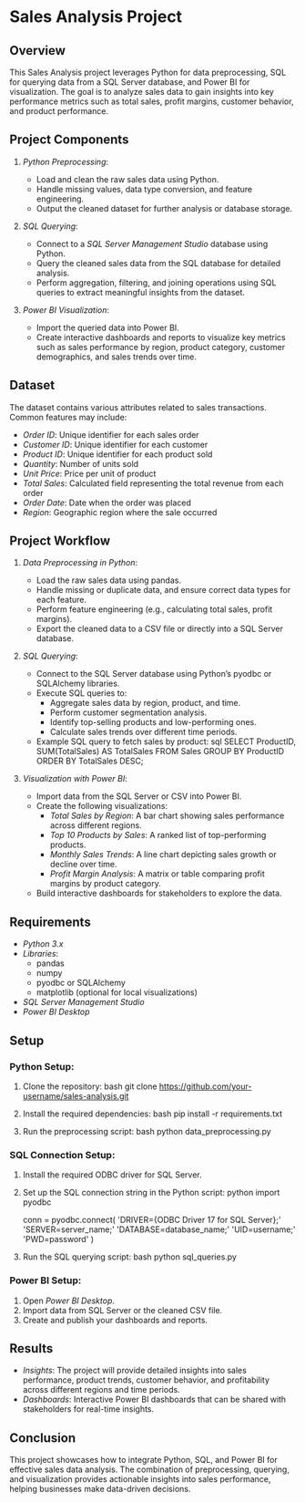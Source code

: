 # Sales Analysis Project

## Overview

This Sales Analysis project leverages Python for data preprocessing, SQL for querying data from a SQL Server database, and Power BI for visualization. The goal is to analyze sales data to gain insights into key performance metrics such as total sales, profit margins, customer behavior, and product performance.

## Project Components

1. *Python Preprocessing*:
    - Load and clean the raw sales data using Python.
    - Handle missing values, data type conversion, and feature engineering.
    - Output the cleaned dataset for further analysis or database storage.

2. *SQL Querying*:
    - Connect to a *SQL Server Management Studio* database using Python.
    - Query the cleaned sales data from the SQL database for detailed analysis.
    - Perform aggregation, filtering, and joining operations using SQL queries to extract meaningful insights from the dataset.

3. *Power BI Visualization*:
    - Import the queried data into Power BI.
    - Create interactive dashboards and reports to visualize key metrics such as sales performance by region, product category, customer demographics, and sales trends over time.

## Dataset

The dataset contains various attributes related to sales transactions. Common features may include:
- *Order ID*: Unique identifier for each sales order
- *Customer ID*: Unique identifier for each customer
- *Product ID*: Unique identifier for each product sold
- *Quantity*: Number of units sold
- *Unit Price*: Price per unit of product
- *Total Sales*: Calculated field representing the total revenue from each order
- *Order Date*: Date when the order was placed
- *Region*: Geographic region where the sale occurred

## Project Workflow

1. *Data Preprocessing in Python*:
    - Load the raw sales data using pandas.
    - Handle missing or duplicate data, and ensure correct data types for each feature.
    - Perform feature engineering (e.g., calculating total sales, profit margins).
    - Export the cleaned data to a CSV file or directly into a SQL Server database.

2. *SQL Querying*:
    - Connect to the SQL Server database using Python’s pyodbc or SQLAlchemy libraries.
    - Execute SQL queries to:
        - Aggregate sales data by region, product, and time.
        - Perform customer segmentation analysis.
        - Identify top-selling products and low-performing ones.
        - Calculate sales trends over different time periods.
    - Example SQL query to fetch sales by product:
    sql
    SELECT ProductID, SUM(TotalSales) AS TotalSales
    FROM Sales
    GROUP BY ProductID
    ORDER BY TotalSales DESC;
    

3. *Visualization with Power BI*:
    - Import data from the SQL Server or CSV into Power BI.
    - Create the following visualizations:
        - *Total Sales by Region*: A bar chart showing sales performance across different regions.
        - *Top 10 Products by Sales*: A ranked list of top-performing products.
        - *Monthly Sales Trends*: A line chart depicting sales growth or decline over time.
        - *Profit Margin Analysis*: A matrix or table comparing profit margins by product category.
    - Build interactive dashboards for stakeholders to explore the data.

## Requirements

- *Python 3.x*
- *Libraries*:
    - pandas
    - numpy
    - pyodbc or SQLAlchemy
    - matplotlib (optional for local visualizations)
- *SQL Server Management Studio*
- *Power BI Desktop*

## Setup

### Python Setup:

1. Clone the repository:
    bash
    git clone https://github.com/your-username/sales-analysis.git
    

2. Install the required dependencies:
    bash
    pip install -r requirements.txt
    

3. Run the preprocessing script:
    bash
    python data_preprocessing.py
    

### SQL Connection Setup:

1. Install the required ODBC driver for SQL Server.
2. Set up the SQL connection string in the Python script:
    python
    import pyodbc

    conn = pyodbc.connect(
        'DRIVER={ODBC Driver 17 for SQL Server};'
        'SERVER=server_name;'
        'DATABASE=database_name;'
        'UID=username;'
        'PWD=password'
    )
    

3. Run the SQL querying script:
    bash
    python sql_queries.py
    

### Power BI Setup:

1. Open *Power BI Desktop*.
2. Import data from SQL Server or the cleaned CSV file.
3. Create and publish your dashboards and reports.

## Results

- *Insights*: The project will provide detailed insights into sales performance, product trends, customer behavior, and profitability across different regions and time periods.
- *Dashboards*: Interactive Power BI dashboards that can be shared with stakeholders for real-time insights.

## Conclusion

This project showcases how to integrate Python, SQL, and Power BI for effective sales data analysis. The combination of preprocessing, querying, and visualization provides actionable insights into sales performance, helping businesses make data-driven decisions.
